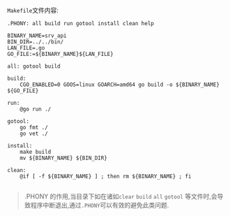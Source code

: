`Makefile`文件内容:

```shell
.PHONY: all build run gotool install clean help

BINARY_NAME=srv_api
BIN_DIR=../../bin/
LAN_FILE=.go
GO_FILE:=${BINARY_NAME}${LAN_FILE}

all: gotool build

build:
	CGO_ENABLED=0 GOOS=linux GOARCH=amd64 go build -o ${BINARY_NAME}  ${GO_FILE}

run:
	@go run ./

gotool:
	go fmt ./
	go vet ./

install:
	make build
	mv ${BINARY_NAME} ${BIN_DIR}

clean:
	@if [ -f ${BINARY_NAME} ] ; then rm ${BINARY_NAME} ; fi


```

> .PHONY 的作用,当目录下如在诸如`clear` `build` `all` `gotool` 等文件时,会导致程序中断退出,通过`.PHONY`可以有效的避免此类问题.

